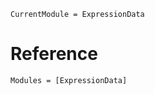 ```@meta
CurrentModule = ExpressionData
```

# Reference

```@autodocs ; canonical=false
Modules = [ExpressionData]
```
